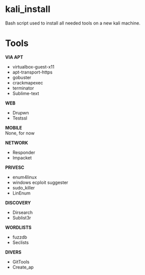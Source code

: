 # kali_install
Bash script used to install all needed tools on a new kali machine.

# Tools
__VIA APT__
* virtualbox-guest-x11 
* apt-transport-https
* gobuster 
* crackmapexec
* terminator
* Sublime-text

__WEB__
* Drupwn
* Testssl

__MOBILE__  
None, for now

__NETWORK__
* Responder
* Impacket

__PRIVESC__
* enum4linux
* windows ecploit suggester
* sudo_killer
* LinEnum

__DISCOVERY__
* Dirsearch
* Sublist3r

__WORDLISTS__
* fuzzdb
* Seclists

__DIVERS__
* GitTools
* Create_ap
